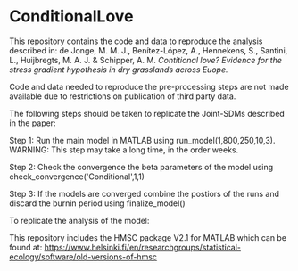 # ConditionalLove

This repository contains the code and data to reproduce the analysis described in:
de Jonge, M. M. J., Benítez-López, A., Hennekens, S., Santini, L., Huijbregts, M. A. J. & Schipper, A. M. <i>Contitional love? Evidence for the stress gradient hypothesis in dry grasslands across Euope.</i> 

Code and data needed to reproduce the pre-processing steps are not made available due to restrictions on publication of third party data. 

The following steps should be taken to replicate the Joint-SDMs described in the paper: 

Step 1: Run the main model in MATLAB using run_model(1,800,250,10,3). WARNING: This step may take a long time, in the order weeks. 

Step 2: Check the convergence the beta parameters of the model using check_convergence('Conditional',1,1)

Step 3: If the models are converged combine the postiors of the runs and discard the burnin period using finalize_model()

To replicate the analysis of the model:


This repository includes the HMSC package V2.1 for MATLAB which can be found at: https://www.helsinki.fi/en/researchgroups/statistical-ecology/software/old-versions-of-hmsc

 
